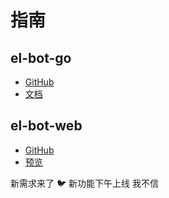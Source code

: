 # 指南

## el-bot-go

- [GitHub](https://github.com/ElpsyCN/el-bot-go)
- [文档](/go/)

## el-bot-web

- [GitHub](https://github.com/ElpsyCN/el-bot-web)
- [预览](https://bot.elpsy.cn)

<chat-panel title="聊天记录">
  <chat-message :id="910426929" nickname="云游君" >新需求来了</chat-message>
  <chat-message nickname="ADD-SP" avatar="https://s1.ax1x.com/2020/06/03/td4S76.jpg">🐦 新功能下午上线</chat-message>
  <chat-message nickname="云">我不信</chat-message>
</chat-panel>
